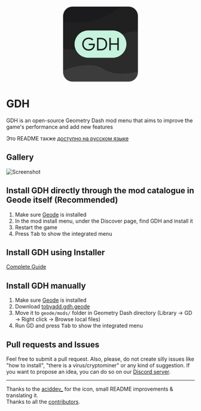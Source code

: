 <p align=center>
  <img src="logo.png" alt="GDH Logo" width=200 />
</p>

# GDH

GDH is an open-source Geometry Dash mod menu that aims to improve the game's performance and add new features

Это README также [доступно на русском языке](README.ru.md)

## Gallery
<img src="https://github.com/user-attachments/assets/089fae49-28a9-4058-8514-5b65b4c25050" alt="Screenshot" width=800 />

## Install GDH directly through the mod catalogue in Geode itself (Recommended)
1. Make sure [Geode](https://geode-sdk.org/) is installed
2. In the mod install menu, under the Discover page, find GDH and install it
3. Restart the game
4. Press <kbd>Tab</kbd> to show the integrated menu

## Install GDH using Installer
[Complete Guide](https://github.com/TobyAdd/GDH-Installer/blob/main/README.md#how-to-install)

## Install GDH manually
1. Make sure [Geode](https://geode-sdk.org/) is installed
2. Download [tobyadd.gdh.geode](https://github.com/TobyAdd/GDH/releases/latest/download/tobyadd.gdh.geode)
3. Move it to `geode/mods/` folder in Geometry Dash directory (Library → GD → Right click → Browse local files)
4. Run GD and press <kbd>Tab</kbd> to show the integrated menu

## Pull requests and Issues
Feel free to submit a pull request.
Also, please, do not create silly issues like "how to install", "there is a virus/cryptominer" or any kind of suggestion.
If you want to propose an idea, you can do so on our [Discord server](https://discord.gg/ahYEz4MAwP).

---

Thanks to the [aciddev_](https://github.com/thisisignitedoreo) for the icon, small README improvements & translating it.<br/>
Thanks to all the [contributors](https://github.com/TobyAdd/GDH/graphs/contributors).
